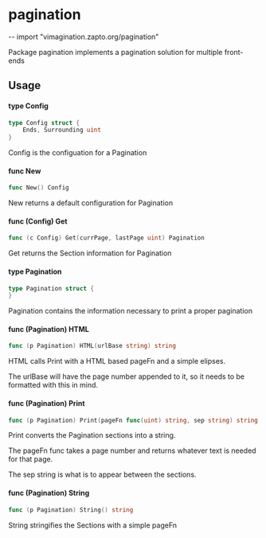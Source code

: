# pagination
--
    import "vimagination.zapto.org/pagination"

Package pagination implements a pagination solution for multiple front-ends

## Usage

#### type Config

```go
type Config struct {
	Ends, Surrounding uint
}
```

Config is the configuation for a Pagination

#### func  New

```go
func New() Config
```
New returns a default configuration for Pagination

#### func (Config) Get

```go
func (c Config) Get(currPage, lastPage uint) Pagination
```
Get returns the Section information for Pagination

#### type Pagination

```go
type Pagination struct {
}
```

Pagination contains the information necessary to print a proper pagination

#### func (Pagination) HTML

```go
func (p Pagination) HTML(urlBase string) string
```
HTML calls Print with a HTML based pageFn and a simple elipses.

The urlBase will have the page number appended to it, so it needs to be
formatted with this in mind.

#### func (Pagination) Print

```go
func (p Pagination) Print(pageFn func(uint) string, sep string) string
```
Print converts the Pagination sections into a string.

The pageFn func takes a page number and returns whatever text is needed for that
page.

The sep string is what is to appear between the sections.

#### func (Pagination) String

```go
func (p Pagination) String() string
```
String stringifies the Sections with a simple pageFn

